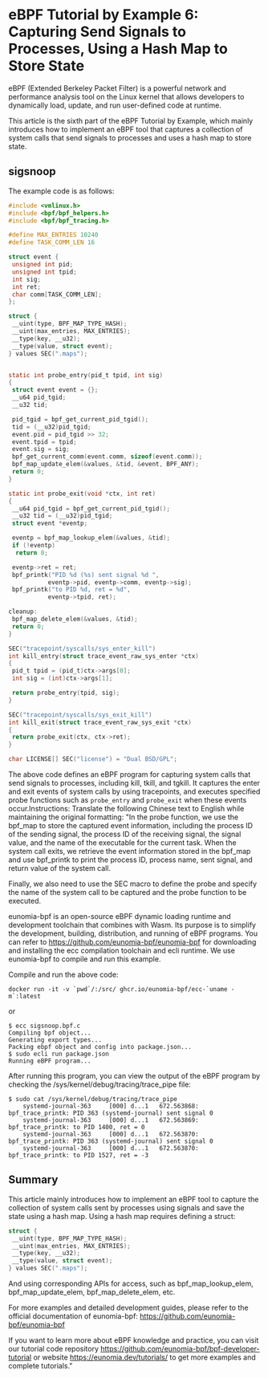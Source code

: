 # eBPF Tutorial by Example 6: Capturing Send Signals to Processes, Using a Hash Map to Store State

eBPF (Extended Berkeley Packet Filter) is a powerful network and performance analysis tool on the Linux kernel that allows developers to dynamically load, update, and run user-defined code at runtime.

This article is the sixth part of the eBPF Tutorial by Example, which mainly introduces how to implement an eBPF tool that captures a collection of system calls that send signals to processes and uses a hash map to store state.

## sigsnoop

The example code is as follows:

```c
#include <vmlinux.h>
#include <bpf/bpf_helpers.h>
#include <bpf/bpf_tracing.h>

#define MAX_ENTRIES 10240
#define TASK_COMM_LEN 16

struct event {
 unsigned int pid;
 unsigned int tpid;
 int sig;
 int ret;
 char comm[TASK_COMM_LEN];
};

struct {
 __uint(type, BPF_MAP_TYPE_HASH);
 __uint(max_entries, MAX_ENTRIES);
 __type(key, __u32);
 __type(value, struct event);
} values SEC(".maps");


static int probe_entry(pid_t tpid, int sig)
{
 struct event event = {};
 __u64 pid_tgid;
 __u32 tid;

 pid_tgid = bpf_get_current_pid_tgid();
 tid = (__u32)pid_tgid;
 event.pid = pid_tgid >> 32;
 event.tpid = tpid;
 event.sig = sig;
 bpf_get_current_comm(event.comm, sizeof(event.comm));
 bpf_map_update_elem(&values, &tid, &event, BPF_ANY);
 return 0;
}

static int probe_exit(void *ctx, int ret)
{
 __u64 pid_tgid = bpf_get_current_pid_tgid();
 __u32 tid = (__u32)pid_tgid;
 struct event *eventp;

 eventp = bpf_map_lookup_elem(&values, &tid);
 if (!eventp)
  return 0;

 eventp->ret = ret;
 bpf_printk("PID %d (%s) sent signal %d ",
		   eventp->pid, eventp->comm, eventp->sig);
 bpf_printk("to PID %d, ret = %d",
		   eventp->tpid, ret);

cleanup:
 bpf_map_delete_elem(&values, &tid);
 return 0;
}

SEC("tracepoint/syscalls/sys_enter_kill")
int kill_entry(struct trace_event_raw_sys_enter *ctx)
{
 pid_t tpid = (pid_t)ctx->args[0];
 int sig = (int)ctx->args[1];

 return probe_entry(tpid, sig);
}

SEC("tracepoint/syscalls/sys_exit_kill")
int kill_exit(struct trace_event_raw_sys_exit *ctx)
{
 return probe_exit(ctx, ctx->ret);
}

char LICENSE[] SEC("license") = "Dual BSD/GPL";
```

The above code defines an eBPF program for capturing system calls that send signals to processes, including kill, tkill, and tgkill. It captures the enter and exit events of system calls by using tracepoints, and executes specified probe functions such as `probe_entry` and `probe_exit` when these events occur.Instructions: Translate the following Chinese text to English 
while maintaining the original formatting: "In the probe function, we use the bpf_map to store the captured event information, including the process ID of the sending signal, the process ID of the receiving signal, the signal value, and the name of the executable for the current task. When the system call exits, we retrieve the event information stored in the bpf_map and use bpf_printk to print the process ID, process name, sent signal, and return value of the system call.

Finally, we also need to use the SEC macro to define the probe and specify the name of the system call to be captured and the probe function to be executed.

eunomia-bpf is an open-source eBPF dynamic loading runtime and development toolchain that combines with Wasm. Its purpose is to simplify the development, building, distribution, and running of eBPF programs. You can refer to <https://github.com/eunomia-bpf/eunomia-bpf> for downloading and installing the ecc compilation toolchain and ecli runtime. We use eunomia-bpf to compile and run this example.

Compile and run the above code:

```shell
docker run -it -v `pwd`/:/src/ ghcr.io/eunomia-bpf/ecc-`uname -m`:latest
```

or

```console
$ ecc sigsnoop.bpf.c
Compiling bpf object...
Generating export types...
Packing ebpf object and config into package.json...
$ sudo ecli run package.json
Running eBPF program...
```

After running this program, you can view the output of the eBPF program by checking the /sys/kernel/debug/tracing/trace_pipe file:

```console
$ sudo cat /sys/kernel/debug/tracing/trace_pipe
	systemd-journal-363     [000] d...1   672.563868: bpf_trace_printk: PID 363 (systemd-journal) sent signal 0
 	systemd-journal-363     [000] d...1   672.563869: bpf_trace_printk: to PID 1400, ret = 0
 	systemd-journal-363     [000] d...1   672.563870: bpf_trace_printk: PID 363 (systemd-journal) sent signal 0
 	systemd-journal-363     [000] d...1   672.563870: bpf_trace_printk: to PID 1527, ret = -3
```

## Summary

This article mainly introduces how to implement an eBPF tool to capture the collection of system calls sent by processes using signals and save the state using a hash map. Using a hash map requires defining a struct:

```c
struct {
 __uint(type, BPF_MAP_TYPE_HASH);
 __uint(max_entries, MAX_ENTRIES);
 __type(key, __u32);
 __type(value, struct event);
} values SEC(".maps");
```

And using corresponding APIs for access, such as bpf_map_lookup_elem, bpf_map_update_elem, bpf_map_delete_elem, etc.

For more examples and detailed development guides, please refer to the official documentation of eunomia-bpf: <https://github.com/eunomia-bpf/eunomia-bpf>

If you want to learn more about eBPF knowledge and practice, you can visit our tutorial code repository <https://github.com/eunomia-bpf/bpf-developer-tutorial> or website <https://eunomia.dev/tutorials/> to get more examples and complete tutorials."